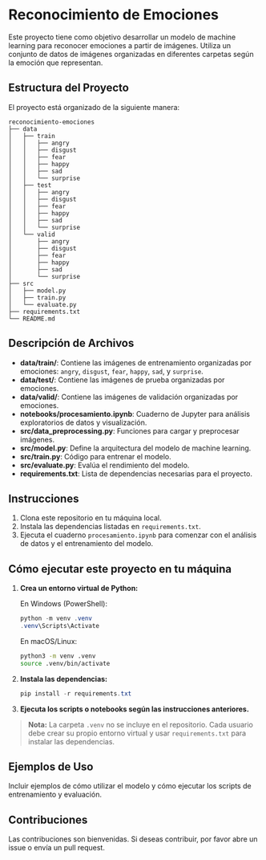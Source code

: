 # Reconocimiento de Emociones

Este proyecto tiene como objetivo desarrollar un modelo de machine learning para reconocer emociones a partir de imágenes. Utiliza un conjunto de datos de imágenes organizadas en diferentes carpetas según la emoción que representan.

## Estructura del Proyecto

El proyecto está organizado de la siguiente manera:

```
reconocimiento-emociones
├── data
│   ├── train
│   │   ├── angry
│   │   ├── disgust
│   │   ├── fear
│   │   ├── happy
│   │   ├── sad
│   │   └── surprise
│   ├── test
│   │   ├── angry
│   │   ├── disgust
│   │   ├── fear
│   │   ├── happy
│   │   ├── sad
│   │   └── surprise
│   └── valid
│       ├── angry
│       ├── disgust
│       ├── fear
│       ├── happy
│       ├── sad
│       └── surprise
├── src
│   ├── model.py
│   ├── train.py
│   └── evaluate.py
├── requirements.txt
└── README.md
```

## Descripción de Archivos

- **data/train/**: Contiene las imágenes de entrenamiento organizadas por emociones: `angry`, `disgust`, `fear`, `happy`, `sad`, y `surprise`.
- **data/test/**: Contiene las imágenes de prueba organizadas por emociones.
- **data/valid/**: Contiene las imágenes de validación organizadas por emociones.
- **notebooks/procesamiento.ipynb**: Cuaderno de Jupyter para análisis exploratorios de datos y visualización.
- **src/data_preprocessing.py**: Funciones para cargar y preprocesar imágenes.
- **src/model.py**: Define la arquitectura del modelo de machine learning.
- **src/train.py**: Código para entrenar el modelo.
- **src/evaluate.py**: Evalúa el rendimiento del modelo.
- **requirements.txt**: Lista de dependencias necesarias para el proyecto.

## Instrucciones

1. Clona este repositorio en tu máquina local.
2. Instala las dependencias listadas en `requirements.txt`.
3. Ejecuta el cuaderno `procesamiento.ipynb` para comenzar con el análisis de datos y el entrenamiento del modelo.

## Cómo ejecutar este proyecto en tu máquina

1. **Crea un entorno virtual de Python:**
   
   En Windows (PowerShell):
   ```powershell
   python -m venv .venv
   .venv\Scripts\Activate
   ```
   En macOS/Linux:
   ```bash
   python3 -m venv .venv
   source .venv/bin/activate
   ```

2. **Instala las dependencias:**
   ```powershell
   pip install -r requirements.txt
   ```

3. **Ejecuta los scripts o notebooks según las instrucciones anteriores.**

> **Nota:** La carpeta `.venv` no se incluye en el repositorio. Cada usuario debe crear su propio entorno virtual y usar `requirements.txt` para instalar las dependencias.

## Ejemplos de Uso

Incluir ejemplos de cómo utilizar el modelo y cómo ejecutar los scripts de entrenamiento y evaluación.

## Contribuciones

Las contribuciones son bienvenidas. Si deseas contribuir, por favor abre un issue o envía un pull request.
